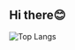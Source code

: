 ## Hi there😊

![Top Langs](https://github-readme-stats.vercel.app/api/top-langs/?username=hanna0115&layout=compact)
